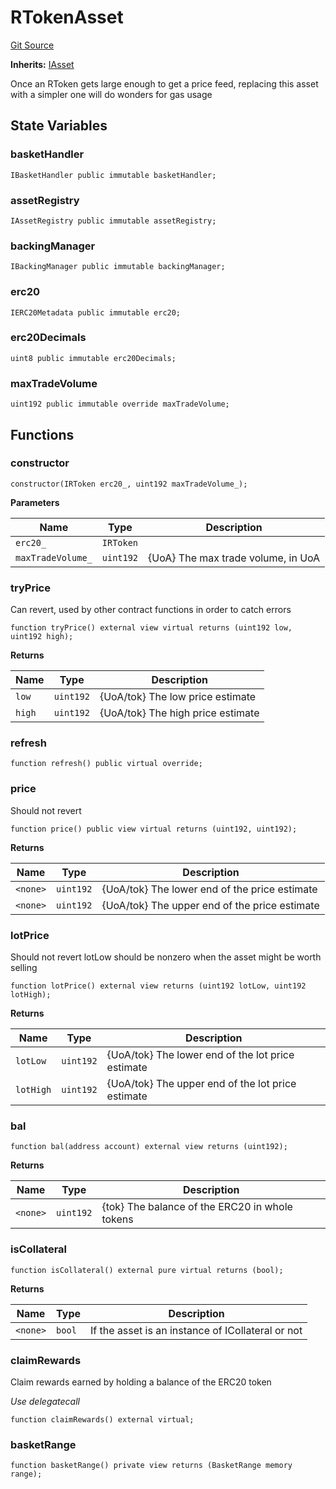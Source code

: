 # RTokenAsset
[Git Source](https://github.com/larrythecucumber321/protocol/blob/3222eb21fbb20ddd3d3fa2233072dfa96ea3e340/contracts/plugins/assets/RTokenAsset.sol)

**Inherits:**
[IAsset](/src/contracts/interfaces/IAsset.sol/interface.IAsset.md)

Once an RToken gets large enough to get a price feed, replacing this asset with
a simpler one will do wonders for gas usage


## State Variables
### basketHandler

```solidity
IBasketHandler public immutable basketHandler;
```


### assetRegistry

```solidity
IAssetRegistry public immutable assetRegistry;
```


### backingManager

```solidity
IBackingManager public immutable backingManager;
```


### erc20

```solidity
IERC20Metadata public immutable erc20;
```


### erc20Decimals

```solidity
uint8 public immutable erc20Decimals;
```


### maxTradeVolume

```solidity
uint192 public immutable override maxTradeVolume;
```


## Functions
### constructor


```solidity
constructor(IRToken erc20_, uint192 maxTradeVolume_);
```
**Parameters**

|Name|Type|Description|
|----|----|-----------|
|`erc20_`|`IRToken`||
|`maxTradeVolume_`|`uint192`|{UoA} The max trade volume, in UoA|


### tryPrice

Can revert, used by other contract functions in order to catch errors


```solidity
function tryPrice() external view virtual returns (uint192 low, uint192 high);
```
**Returns**

|Name|Type|Description|
|----|----|-----------|
|`low`|`uint192`|{UoA/tok} The low price estimate|
|`high`|`uint192`|{UoA/tok} The high price estimate|


### refresh


```solidity
function refresh() public virtual override;
```

### price

Should not revert


```solidity
function price() public view virtual returns (uint192, uint192);
```
**Returns**

|Name|Type|Description|
|----|----|-----------|
|`<none>`|`uint192`|{UoA/tok} The lower end of the price estimate|
|`<none>`|`uint192`|{UoA/tok} The upper end of the price estimate|


### lotPrice

Should not revert
lotLow should be nonzero when the asset might be worth selling


```solidity
function lotPrice() external view returns (uint192 lotLow, uint192 lotHigh);
```
**Returns**

|Name|Type|Description|
|----|----|-----------|
|`lotLow`|`uint192`|{UoA/tok} The lower end of the lot price estimate|
|`lotHigh`|`uint192`|{UoA/tok} The upper end of the lot price estimate|


### bal


```solidity
function bal(address account) external view returns (uint192);
```
**Returns**

|Name|Type|Description|
|----|----|-----------|
|`<none>`|`uint192`|{tok} The balance of the ERC20 in whole tokens|


### isCollateral


```solidity
function isCollateral() external pure virtual returns (bool);
```
**Returns**

|Name|Type|Description|
|----|----|-----------|
|`<none>`|`bool`|If the asset is an instance of ICollateral or not|


### claimRewards

Claim rewards earned by holding a balance of the ERC20 token

*Use delegatecall*


```solidity
function claimRewards() external virtual;
```

### basketRange


```solidity
function basketRange() private view returns (BasketRange memory range);
```

